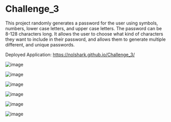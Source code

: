 # Challenge_3

This project randomly generates a password for the user using symbols, numbers, lower case letters, and upper case letters. The password can be 8-128 characters long. It allows the user to choose what kind of characters they want to include in their password, and allows them to generate multiple different, and unique passwords.

Deployed Application: https://nolshark.github.io/Challenge_3/
 
 ![image](https://user-images.githubusercontent.com/108495035/184222783-2b8a3e46-50f4-4c7a-bddf-c9682a0f17a2.png)

![image](https://user-images.githubusercontent.com/108495035/184222864-e9500783-868e-4361-ac65-3c85b8eb77ff.png)

![image](https://user-images.githubusercontent.com/108495035/184222926-9ae95136-431a-4f26-b71a-08ad41f5a7b6.png)

![image](https://user-images.githubusercontent.com/108495035/184223013-240a63e8-5ee8-4922-85db-3306d12fc1c9.png)

![image](https://user-images.githubusercontent.com/108495035/184223062-9357c2fd-e255-4f3f-8139-7bfe797d2d82.png)

![image](https://user-images.githubusercontent.com/108495035/184223109-64e41d29-6c6e-4b3e-b6cd-088789d617a6.png)

